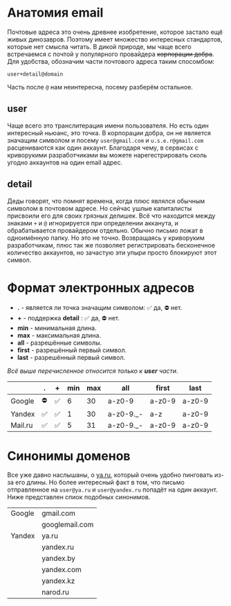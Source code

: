 # Анатомия email

Почтовые адреса это очень древнее изобретение, которое застало ещё живых динозавров. Поэтому имеет множество интересных
стандартов, которые нет смысла читать.
В дикой природе, мы чаще всего встречаемся с почтой у популярного провайдера ~~корпорации добра~~. Для удобства,
обозначим части почтового адреса таким спосомбом:

`user+detail@domain`

Часть после `@` нам неинтересна, посему разберём остальное.

## user

Чаще всего это транслитерация имени пользователя. Но есть один интересный ньюанс, это точка.
В корпорации добра, он не является значащим символом и посему `user@gmail.com` и `u.s.e.r@gmail.com` расцениваются как
один аккаунт.
Благодаря чему, в сервисах с криворукими разработчиками вы можете нарегестрировать сколь угодно аккаунтов на один email
адрес.

## detail

Деды говорят, что помнят времена, когда плюс являлся обычным символом в почтовом адресе. Но сейчас ушлые капиталисты
присвоили его для своих грязных делишек.
Всё что находится между знаками `+` и `@` игнорируется при определении акканута, и обрабатывается провайдером отдельно.
Обычно письмо ложат в одноимённую папку. Но это не точно.
Возвращаясь у криворуким разработчикам, плюс так же позволяет регистрировать бесконечное количество аккаунтов, но
зачастую эти упыри просто блокируют этот символ.

# Формат электронных адресов

- **.** - является ли точка значащим символом: ✅ да, ⛔ нет.
- **+** - поддержка **detail** :  ✅ да, ⛔ нет.
- **min** - минимальная длина.
- **max** - максимальная длина.
- **all** - разрешённые символы.
- **first** - разрешённый первый символ.
- **last** - разрешённый первый символ.

*Всё выше перечисленное относится только к **user** части*.

|         | .  | + | min | max | all       | first  | last   |
|---------|----|---|-----|-----|-----------|--------|--------|
| Google  | ⛔️ | ✅ | 6   | 30  | a-z0-9    | a-z0-9 | a-z0-9 |
| Yandex  | ✅  | ✅ | 1   | 30  | a-z0-9._- | a-z    | a-z0-9 |
| Mail.ru | ✅  | ✅ | 5   | 31  | a-z0-9._- | a-z0-9 | a-z0-9 |

# Синонимы доменов

Все уже давно наслышаны, о [ya.ru](ya.ru), который очень удобно пинговать из-за его длины. Но более интересный факт в
том, что письмо отправленное на `user@ya.ru` и `user@yandex.ru` попадёт на один аккаунт.
Ниже представлен спиок подобных синонимов.

|        |                |
|--------|----------------|
| Google | gmail.com      |
|        | googlemail.com |
| Yandex | ya.ru          |
|        | yandex.ru      |
|        | yandex.by      |
|        | yandex.com     |
|        | yandex.kz      |
|        | narod.ru       |
